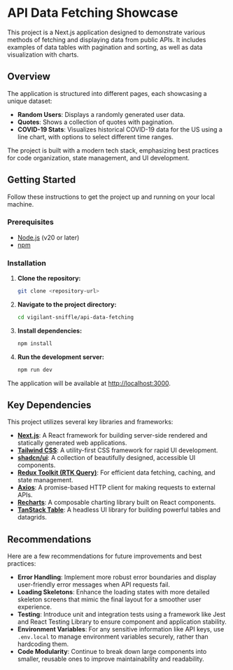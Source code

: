 # API Data Fetching Showcase

This project is a Next.js application designed to demonstrate various methods of fetching and displaying data from public APIs. It includes examples of data tables with pagination and sorting, as well as data visualization with charts.

## Overview

The application is structured into different pages, each showcasing a unique dataset:

-   **Random Users**: Displays a randomly generated user data.
-   **Quotes**: Shows a collection of quotes with pagination.
-   **COVID-19 Stats**: Visualizes historical COVID-19 data for the US using a line chart, with options to select different time ranges.

The project is built with a modern tech stack, emphasizing best practices for code organization, state management, and UI development.

## Getting Started

Follow these instructions to get the project up and running on your local machine.

### Prerequisites

-   [Node.js](https://nodejs.org/en/) (v20 or later)
-   [npm](https://www.npmjs.com/)

### Installation

1.  **Clone the repository:**
    ```bash
    git clone <repository-url>
    ```

2.  **Navigate to the project directory:**
    ```bash
    cd vigilant-sniffle/api-data-fetching
    ```

3.  **Install dependencies:**
    ```bash
    npm install
    ```

4.  **Run the development server:**
    ```bash
    npm run dev
    ```

The application will be available at [http://localhost:3000](http://localhost:3000).

## Key Dependencies

This project utilizes several key libraries and frameworks:

-   **[Next.js](https://nextjs.org/)**: A React framework for building server-side rendered and statically generated web applications.
-   **[Tailwind CSS](https://tailwindcss.com/)**: A utility-first CSS framework for rapid UI development.
-   **[shadcn/ui](https://ui.shadcn.com/)**: A collection of beautifully designed, accessible UI components.
-   **[Redux Toolkit (RTK Query)](https://redux-toolkit.js.org/)**: For efficient data fetching, caching, and state management.
-   **[Axios](https://axios-http.com/)**: A promise-based HTTP client for making requests to external APIs.
-   **[Recharts](https://recharts.org/)**: A composable charting library built on React components.
-   **[TanStack Table](https://tanstack.com/table/)**: A headless UI library for building powerful tables and datagrids.

## Recommendations

Here are a few recommendations for future improvements and best practices:

-   **Error Handling**: Implement more robust error boundaries and display user-friendly error messages when API requests fail.
-   **Loading Skeletons**: Enhance the loading states with more detailed skeleton screens that mimic the final layout for a smoother user experience.
-   **Testing**: Introduce unit and integration tests using a framework like Jest and React Testing Library to ensure component and application stability.
-   **Environment Variables**: For any sensitive information like API keys, use `.env.local` to manage environment variables securely, rather than hardcoding them.
-   **Code Modularity**: Continue to break down large components into smaller, reusable ones to improve maintainability and readability.
